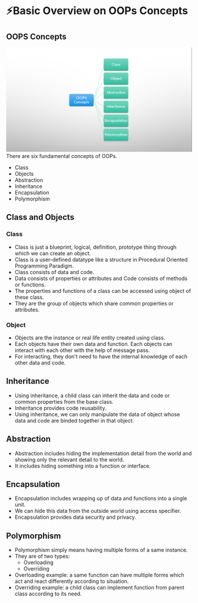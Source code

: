 # ⚡Basic Overview on OOPs Concepts

## OOPS Concepts

<img src ="6.png">
There are six fundamental concepts of OOPs.

- Class
- Objects
- Abstraction
- Inheritance
- Encapsulation
- Polymorphism

## Class and Objects

### Class

- Class is just a blueprint, logical, definition, prototype thing through which we can create an object.
- Class is a user-defined datatype like a structure in Procedural Oriented Programming Paradigm.
- Class consists of data and code.
- Data consists of properties or attributes and Code consists of methods or functions.
- The properties and functions of a class can be accessed using object of these class.
- They are the group of objects which share common properties or attributes.

### Object

- Objects are the instance or real life entity created using class.
- Each objects have their own data and function.
  Each objects can interact with each other with the help of message pass.
- For interacting, they don't need to have the internal knowledge of each other data and code.

## Inheritance

- Using inheritance, a child class can inherit the data and code or common properties from the base class.
- Inheritance provides code reusability.
- Using inheritance, we can only manipulate the data of object whose data and code are binded together in that object.

## Abstraction

- Abstraction includes hiding the implementation detail from the world and showing only the relevant detail to the world.
- It includes hiding something into a function or interface.

## Encapsulation

- Encapsulation includes wrapping up of data and functions into a single unit.
- We can hide this data from the outside world using access specifier.
- Encapsulation provides data security and privacy.

## Polymorphism

- Polymorphism simply means having multiple forms of a same instance.
- They are of two types:
  - Overloading
  - Overriding
- Overloading example: a same function can have multiple forms which act and react differently according to situation.
- Overriding example: a child class can implement function from parent class according to its need.
